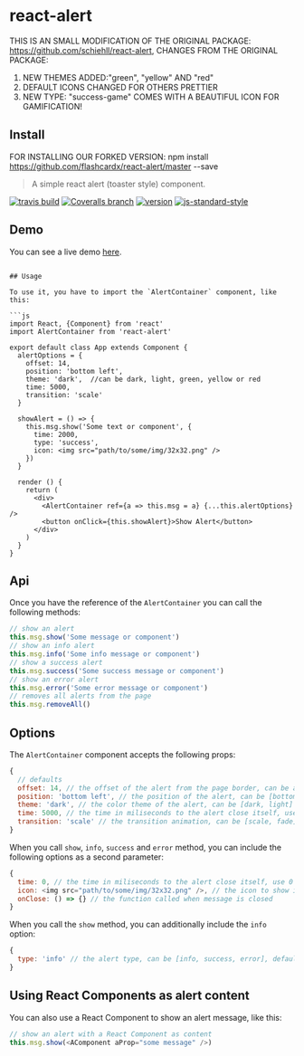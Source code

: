 # react-alert
THIS IS AN SMALL MODIFICATION OF THE ORIGINAL PACKAGE: https://github.com/schiehll/react-alert,
CHANGES FROM THE ORIGINAL PACKAGE: 
1) NEW THEMES ADDED:"green", "yellow" AND "red"
2) DEFAULT ICONS CHANGED FOR OTHERS PRETTIER
3) NEW TYPE: "success-game" COMES WITH A BEAUTIFUL ICON FOR GAMIFICATION!

## Install

FOR INSTALLING OUR FORKED VERSION:
npm install https://github.com/flashcardx/react-alert/master --save



> A simple react alert (toaster style) component.

[![travis build](https://img.shields.io/travis/schiehll/react-alert.svg?style=flat-square)](https://travis-ci.org/schiehll/react-alert)
[![Coveralls branch](https://img.shields.io/coveralls/schiehll/react-alert/master.svg?style=flat-square)](https://coveralls.io/github/schiehll/react-alert?branch=master)
[![version](https://img.shields.io/npm/v/react-alert.svg?style=flat-square)](http://npm.im/react-alert)
[![js-standard-style](https://img.shields.io/badge/code%20style-standard-brightgreen.svg?style=flat-square)](https://github.com/feross/standard)

## Demo

You can see a live demo [here](http://schiehll.github.io/react-alert/).

```

## Usage

To use it, you have to import the `AlertContainer` component, like this:

```js
import React, {Component} from 'react'
import AlertContainer from 'react-alert'

export default class App extends Component {
  alertOptions = {
    offset: 14,
    position: 'bottom left',
    theme: 'dark',  //can be dark, light, green, yellow or red
    time: 5000,
    transition: 'scale'
  }

  showAlert = () => {
    this.msg.show('Some text or component', {
      time: 2000,
      type: 'success',
      icon: <img src="path/to/some/img/32x32.png" />
    })
  }

  render () {
    return (
      <div>
        <AlertContainer ref={a => this.msg = a} {...this.alertOptions} />
        <button onClick={this.showAlert}>Show Alert</button>
      </div>
    )
  }
}
```

## Api

Once you have the reference of the `AlertContainer` you can call the following methods:

```js
// show an alert
this.msg.show('Some message or component')
// show an info alert
this.msg.info('Some info message or component')
// show a success alert
this.msg.success('Some success message or component')
// show an error alert
this.msg.error('Some error message or component')
// removes all alerts from the page
this.msg.removeAll()
```
## Options

The `AlertContainer` component accepts the following props:

```js
{
  // defaults
  offset: 14, // the offset of the alert from the page border, can be any number
  position: 'bottom left', // the position of the alert, can be [bottom left, bottom right, top left, top right]
  theme: 'dark', // the color theme of the alert, can be [dark, light]
  time: 5000, // the time in miliseconds to the alert close itself, use 0 to prevent auto close (apply to all alerts)
  transition: 'scale' // the transition animation, can be [scale, fade]
}
```

When you call `show`, `info`, `success` and `error` method, you can include the following options as a second parameter:

```js
{
  time: 0, // the time in miliseconds to the alert close itself, use 0 to prevent auto close (apply to this alert only), default is 5000
  icon: <img src="path/to/some/img/32x32.png" />, // the icon to show in the alert, if none is given the default of each type will be showed
  onClose: () => {} // the function called when message is closed
}
```

When you call the `show` method, you can additionally include the `info` option:

```js
{
  type: 'info' // the alert type, can be [info, success, error], default is info
}
```

## Using React Components as alert content

You can also use a React Component to show an alert message, like this:

```js
// show an alert with a React Component as content
this.msg.show(<AComponent aProp="some message" />)
```
